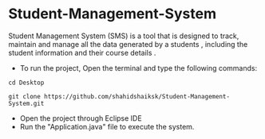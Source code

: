 <h1>Student-Management-System</h1>
Student Management System (SMS) is a tool that is designed to track, maintain and manage all the data generated by a students , including the student information and their course details .

- To run the project, Open the terminal and type the following commands:
```
cd Desktop
```
```
git clone https://github.com/shahidshaiksk/Student-Management-System.git
```
- Open the project through Eclipse IDE
- Run the "Application.java" file to execute the system.
